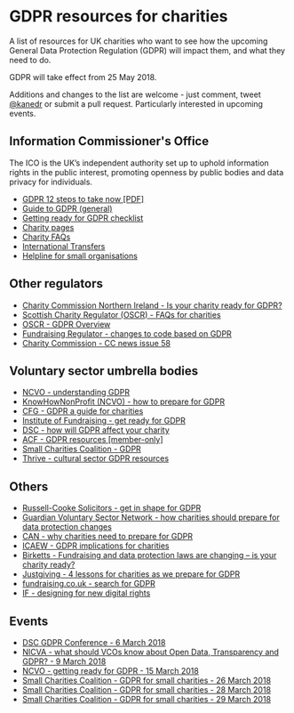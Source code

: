 # GDPR resources for charities

A list of resources for UK charities who want to see how the upcoming General Data Protection Regulation (GDPR) will impact them, and what they need to do.

GDPR will take effect from 25 May 2018.

Additions and changes to the list are welcome - just comment, tweet [@kanedr](https://twitter.com/kanedr) or submit a pull request. Particularly interested in upcoming events.

## Information Commissioner's Office

The ICO is the UK’s independent authority set up to uphold information rights in the public interest, promoting openness by public bodies and data privacy for individuals.

- [GDPR 12 steps to take now [PDF]](https://ico.org.uk/media/1624219/preparing-for-the-gdpr-12-steps.pdf)
- [Guide to GDPR (general)](https://ico.org.uk/for-organisations/guide-to-the-general-data-protection-regulation-gdpr/)
- [Getting ready for GDPR checklist](https://ico.org.uk/for-organisations/resources-and-support/data-protection-self-assessment/getting-ready-for-the-gdpr/)
- [Charity pages](https://ico.org.uk/for-organisations/charity/)
- [Charity FAQs](https://ico.org.uk/for-organisations/charity/charities-faqs/)
- [International Transfers](https://ico.org.uk/for-organisations/guide-to-the-general-data-protection-regulation-gdpr/international-transfers/)
- [Helpline for small organisations](https://ico.org.uk/global/contact-us/advice-service-for-small-organisations/)

## Other regulators

- [Charity Commission Northern Ireland - Is your charity ready for GDPR?](https://www.charitycommissionni.org.uk/news/gdpr-reminder-for-charities/)
- [Scottish Charity Regulator (OSCR) - FAQs for charities](https://www.oscr.org.uk/news/gdpr-faqs-for-charities)
- [OSCR - GDPR Overview](https://www.oscr.org.uk/blog/2017/november/20/gdpr-overview)
- [Fundraising Regulator - changes to code based on GDPR](https://www.fundraisingregulator.org.uk/code-of-fundraising-practice/code-changes/code-changes-gdpr-post-may-25th-2018/)
- [Charity Commission - CC news issue 58](https://www.gov.uk/government/publications/charity-commission-news-issue-58/charity-commission-news-issue-58#general-data-protection-regulation)

## Voluntary sector umbrella bodies

- [NCVO - understanding GDPR](https://blogs.ncvo.org.uk/2018/02/05/understanding-gdpr-ready-steady-and-steady-as-she-goes/)
- [KnowHowNonProfit (NCVO) - how to prepare for GDPR](https://knowhownonprofit.org/how-to/how-to-prepare-for-gdpr-and-data-protection-reform)
- [CFG - GDPR a guide for charities](http://www.cfg.org.uk/resources/Publications/cfg-publications.aspx#GDPRguide)
- [Institute of Fundraising - get ready for GDPR](https://www.institute-of-fundraising.org.uk/guidance/research/get-ready-for-gdpr/)
- [DSC - how will GDPR affect your charity](https://www.dsc.org.uk/content/will-gdpr-affect-charity-need-know/)
- [ACF - GDPR resources [member-only]](http://www.acf.org.uk/news/gdpr-what-resources-are-available)
- [Small Charities Coalition - GDPR](https://www.smallcharities.org.uk/785/)
- [Thrive - cultural sector GDPR resources](https://wewillthrive.co.uk/resources/blogs/gdpr-where-to-start)

## Others

- [Russell-Cooke Solicitors - get in shape for GDPR](https://www.russell-cooke.co.uk/gdpr/)
- [Guardian Voluntary Sector Network - how charities should prepare for data protection changes](https://www.theguardian.com/voluntary-sector-network/2017/may/05/gdpr-charities-prepare-eu-data-protection-changes-consent-fundraising)
- [CAN - why charities need to prepare for GDPR](https://can-online.org.uk/about-can/news-and-blog/why-charities-need-to-prepare-for-gdpr)
- [ICAEW - GDPR implications for charities](https://www.icaew.com/en/technical/charity-and-voluntary/law-and-regulation/acts-and-legislation/gdpr-implications-for-charities)
- [Birketts - Fundraising and data protection laws are changing – is your charity ready?](https://www.birketts.co.uk/insights/legal-updates/fundraising-and-data-protection-laws-are-changing)
- [Justgiving - 4 lessons for charities as we prepare for GDPR](http://blog.justgiving.com/4-lessons-for-charities-as-we-prepare-for-gdpr/)
- [fundraising.co.uk - search for GDPR](http://fundraising.co.uk/?s=gdpr)
- [IF - designing for new digital rights](https://newdigitalrights.projectsbyif.com/)

## Events

- [DSC GDPR Conference - 6 March 2018](https://www.dsc.org.uk/event/gdpr-conference/)
- [NICVA - what should VCOs know about Open Data, Transparency and GDPR? - 9 March 2018](http://www.nicva.org/event/what-should-voluntary-and-community-organisations-know-about-open-data-transparency-and-gdpr)
- [NCVO - getting ready for GDPR - 15 March 2018](https://www.ncvo.org.uk/training-and-events/events-listing/2172-getting-ready-for-gdpr-day-1-and-beyond?utm_source=Twitter&utm_content=NCVO)
- [Small Charities Coalition - GDPR for small charities - 26 March 2018](https://www.eventbrite.co.uk/e/gdpr-for-small-charities-26-march-2018-tickets-42177129931)
- [Small Charities Coalition - GDPR for small charities - 28 March 2018](https://www.eventbrite.co.uk/e/gdpr-for-small-charities-28-march-2018-tickets-42176927325)
- [Small Charities Coalition - GDPR for small charities - 29 March 2018](https://www.eventbrite.co.uk/e/gdpr-for-small-charities-29-march-2018-tickets-42177046682)
